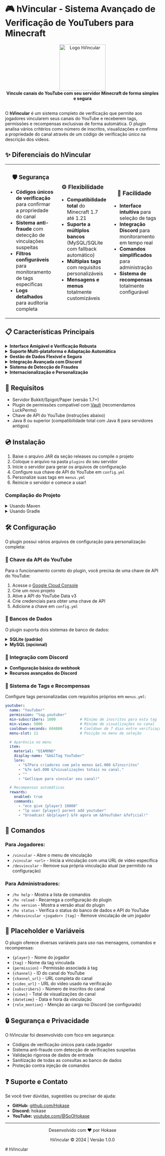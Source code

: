 # 🎮 hVincular - Sistema Avançado de Verificação de YouTubers para Minecraft

<div align="center">
  <img src="https://i.imgur.com/QAIQ0z4.png" alt="Logo hVincular" width="150px"/>
  <br>
  <b>Vincule canais do YouTube com seu servidor Minecraft de forma simples e segura</b>
  <br><br>
</div>

O **hVincular** é um sistema completo de verificação que permite aos jogadores vincularem seus canais do YouTube e receberem tags, permissões e recompensas exclusivas de forma automática. O plugin analisa vários critérios como número de inscritos, visualizações e confirma a propriedade do canal através de um código de verificação único na descrição dos vídeos.

## ✨ Diferenciais do hVincular

<table>
  <tr>
    <td width="33%">
      <h3 align="center">🛡️ Segurança</h3>
      <ul>
        <li><b>Códigos únicos de verificação</b> para confirmar a propriedade do canal</li>
        <li><b>Sistema anti-fraude</b> com detecção de vinculações suspeitas</li>
        <li><b>Filtros configuráveis</b> para monitoramento de tags específicas</li>
        <li><b>Logs detalhados</b> para auditoria completa</li>
      </ul>
    </td>
    <td width="33%">
      <h3 align="center">⚙️ Flexibilidade</h3>
      <ul>
        <li><b>Compatibilidade total</b> do Minecraft 1.7 até 1.21</li>
        <li><b>Suporte a múltiplos bancos</b> (MySQL/SQLite com fallback automático)</li>
        <li><b>Múltiplas tags</b> com requisitos personalizáveis</li>
        <li><b>Mensagens e menus</b> totalmente customizáveis</li>
      </ul>
    </td>
    <td width="33%">
      <h3 align="center">🚀 Facilidade</h3>
      <ul>
        <li><b>Interface intuitiva</b> para seleção de tags</li>
        <li><b>Integração Discord</b> para monitoramento em tempo real</li>
        <li><b>Comandos simplificados</b> para administração</li>
        <li><b>Sistema de recompensas</b> totalmente configurável</li>
      </ul>
    </td>
  </tr>
</table>

## 📋 Características Principais

<details>
<summary><b>Interface Amigável e Verificação Robusta</b></summary>
<ul>
  <li>Menu intuitivo para seleção de tags com descrições claras dos requisitos</li>
  <li>Verificação automática e em tempo real de canais e vídeos do YouTube</li>
  <li>Suporte a cooldowns configuráveis para evitar abusos</li>
</ul>
</details>

<details>
<summary><b>Suporte Multi-plataforma e Adaptação Automática</b></summary>
<ul>
  <li>Compatibilidade com todas as versões do Minecraft Java (1.7 até 1.21)</li>
  <li>Funciona em servidores Bukkit, Spigot, Paper, Purpur e derivados</li>
  <li>Detecção e adaptação automática à versão do servidor</li>
</ul>
</details>

<details>
<summary><b>Gestão de Dados Flexível e Segura</b></summary>
<ul>
  <li>Suporte nativo a MySQL para ambientes em rede ou múltiplos servidores</li>
  <li>SQLite integrado como opção padrão para instalações simples</li>
  <li>Fallback automático entre sistemas de banco de dados para máxima confiabilidade</li>
  <li>Criptografia de dados sensíveis para máxima segurança</li>
</ul>
</details>

<details>
<summary><b>Integração Avançada com Discord</b></summary>
<ul>
  <li>Notificações em tempo real via webhooks para cada nova vinculação</li>
  <li>Sistema de marcação de vinculações suspeitas para revisão pela equipe</li>
  <li>Filtros de tags para controlar quais verificações geram notificações</li>
  <li>Personalização completa de mensagens, embeds, cores e menções</li>
  <li>Suporte nativo a emojis Unicode em todas as mensagens</li>
</ul>
</details>

<details>
<summary><b>Sistema de Detecção de Fraudes</b></summary>
<ul>
  <li>Identificação automática de vinculações potencialmente suspeitas</li>
  <li>Critérios configuráveis como número mínimo de inscritos ou número máximo de verificações por jogador</li>
  <li>Alertas diferenciados no Discord para facilitar a moderação</li>
  <li>Sistema anti-abusos para proteger seu servidor contra falsificações</li>
</ul>
</details>

<details>
<summary><b>Internacionalização e Personalização</b></summary>
<ul>
  <li>Suporte completo a caracteres UTF-8 e emojis em todas as mensagens</li>
  <li>Sistema de mensagens totalmente configurável através do arquivo messages.yml</li>
  <li>Personalização visual dos menus e notificações</li>
</ul>
</details>

## 🔧 Requisitos

- Servidor Bukkit/Spigot/Paper (versão 1.7+)
- Plugin de permissões compatível com [Vault](https://www.spigotmc.org/resources/vault.34315/) (recomendamos LuckPerms)
- Chave de API do YouTube (instruções abaixo)
- Java 8 ou superior (compatibilidade total com Java 8 para servidores antigos)

## 💿 Instalação

1. Baixe o arquivo JAR da seção releases ou compile o projeto
2. Coloque o arquivo na pasta `plugins` do seu servidor
3. Inicie o servidor para gerar os arquivos de configuração
4. Configure sua chave de API do YouTube em `config.yml`
5. Personalize suas tags em `menus.yml`
6. Reinicie o servidor e comece a usar!

### Compilação do Projeto

<details>
<summary>Usando Maven</summary>

```bash
mvn clean package
```
O arquivo compilado estará em: `target/hVincular-1.0.0.jar`
</details>

<details>
<summary>Usando Gradle</summary>

```bash
./gradlew clean shadowJar
```
O arquivo compilado estará em: `build/libs/hvincular-1.0.0.jar`
</details>

## 🛠️ Configuração

O plugin possui vários arquivos de configuração para personalização completa:

### 🔑 Chave da API do YouTube

Para o funcionamento correto do plugin, você precisa de uma chave de API do YouTube:

1. Acesse o [Google Cloud Console](https://console.cloud.google.com/)
2. Crie um novo projeto
3. Ative a API do YouTube Data v3
4. Crie credenciais para obter uma chave de API
5. Adicione a chave em `config.yml`

### 💾 Bancos de Dados

O plugin suporta dois sistemas de banco de dados:

<details>
<summary><b>SQLite (padrão)</b></summary>
Habilitado automaticamente, não necessita configuração adicional. Ideal para servidores únicos.
</details>

<details>
<summary><b>MySQL (opcional)</b></summary>

```yaml
database:
  enabled: true              # Ative para usar MySQL
  type: "mysql"
  host: "localhost"
  port: 3306
  database: "hvincular"
  username: "seu_usuario"
  password: "sua_senha"
  table-prefix: "hv_"
```
Ideal para redes de servidores, mantendo vinculações sincronizadas entre múltiplos servidores.
</details>

### 🤖 Integração com Discord

<details>
<summary><b>Configuração básica do webhook</b></summary>

1. Crie um webhook no seu servidor Discord (Configurações > Integrações > Webhooks)
2. Copie a URL do webhook
3. Configure em `webhook.yml`:
```yaml
enabled: true
webhook-url: "sua_url_do_webhook"
webhook-username: "Sistema de Verificação YouTuber"
webhook-avatar-url: "url_opcional_para_avatar"
```
</details>

<details>
<summary><b>Recursos avançados do Discord</b></summary>

#### 🔍 Detecção de Verificações Suspeitas

O plugin pode identificar automaticamente vinculações potencialmente fraudulentas:

```yaml
suspicious-detection:
  enabled: true                     # Ativa o sistema de detecção
  min-subscribers: 100              # Número mínimo de inscritos para não ser suspeito
  max-verifications-per-player: 3   # Número máximo de verificações por jogador
  verification-period-days: 7       # Período de contagem de verificações
  highlight-with-color: true        # Usar cor diferente para casos suspeitos
```

#### 🏷️ Filtro de Tags

Controle quais tags enviam notificações para o Discord:

```yaml
tag-filters:
  youtuber: true     # Envia notificações para a tag "youtuber"
  miniyt: true       # Envia notificações para a tag "miniyt"
  streamer: false    # NÃO envia notificações para a tag "streamer"
```

#### 📢 Menções a Cargos

Configure menções automáticas para alertar sua equipe:

```yaml
mentions:
  enabled: true
  role-id: "123456789012345678"   # ID do cargo a ser mencionado
```

Para mencionar @everyone ou @here, use `"everyone"` ou `"here"` como ID do cargo.
</details>

### 🎯 Sistema de Tags e Recompensas

Configure tags personalizadas com requisitos próprios em `menus.yml`:

```yaml
youtuber:
  name: "YouTuber"
  permission: "tag.youtuber"
  min-subscribers: 1000           # Mínimo de inscritos para esta tag
  min-views: 5000                 # Mínimo de visualizações no canal
  cooldown-seconds: 604800        # Cooldown de 7 dias entre verificações
  menu-slot: 11                   # Posição no menu de seleção

  # Aparência no menu
  item:
    material: "DIAMOND"
    display-name: "&b&lTag YouTuber"
    lore:
      - "&7Para criadores com pelo menos &e1.000 &7inscritos"
      - "&7e &e5.000 &7visualizações totais no canal."
      - ""
      - "&eClique para vincular seu canal!"

  # Recompensas automáticas
  rewards:
    enabled: true
    commands:
      - "eco give {player} 10000"
      - "lp user {player} parent add youtuber"
      - "broadcast &b{player} &fé agora um &bYouTuber &foficial!"
```

## 📝 Comandos

### Para Jogadores:
- `/vincular` - Abre o menu de vinculação
- `/vincular <url>` - Inicia a vinculação com uma URL de vídeo específica
- `/desvincular` - Remove sua própria vinculação atual (se permitido na configuração)

### Para Administradores:
- `/hv help` - Mostra a lista de comandos
- `/hv reload` - Recarrega a configuração do plugin
- `/hv version` - Mostra a versão atual do plugin
- `/hv status` - Verifica o status do banco de dados e API do YouTube
- `/hdesvincular <jogador> [tag]` - Remove vinculação de um jogador

## 🧩 Placeholder e Variáveis

O plugin oferece diversas variáveis para uso nas mensagens, comandos e recompensas:

- `{player}` - Nome do jogador
- `{tag}` - Nome da tag vinculada
- `{permission}` - Permissão associada à tag
- `{channel}` - ID do canal do YouTube
- `{channel_url}` - URL completa do canal
- `{video_url}` - URL do vídeo usado na verificação
- `{subscribers}` - Número de inscritos do canal
- `{views}` - Total de visualizações do canal
- `{datetime}` - Data e hora da vinculação
- `{role_mention}` - Menção ao cargo no Discord (se configurado)

## 🔒 Segurança e Privacidade

O hVincular foi desenvolvido com foco em segurança:

- Códigos de verificação únicos para cada jogador
- Sistema anti-fraude com detecção de verificações suspeitas
- Validação rigorosa de dados de entrada
- Sanitização de todas as consultas ao banco de dados
- Proteção contra injeção de comandos

## ❓ Suporte e Contato

Se você tiver dúvidas, sugestões ou precisar de ajuda:

- **GitHub:** [github.com/Hokase](https://github.com/)
- **Discord:** hokase
- **YouTube:** [youtube.com/@SoOHokase](https://youtube.com/@SoOHokase)

---

<div align="center">
  <p>Desenvolvido com ❤️ por Hokase</p>
  <p>hVincular © 2024 | Versão 1.0.0</p>
</div>
#   h V i n c u l a r  
 
